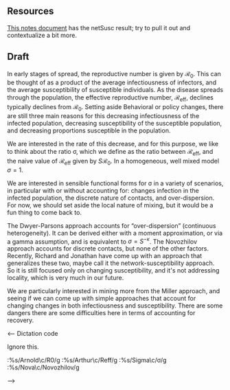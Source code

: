 
## Resources 

[This notes document](notes_NovoANDNetwork.md) has the netSusc result; try to pull it out and contextualize a bit more.

## Draft

In early stages of spread, the reproductive number is given by $\mathcal{R}_0$. This can be thought of as a product of the average infectiousness of infectors, and the average susceptibility of susceptible individuals. As the disease spreads through the population, the effective reproductive number, $\mathcal{R}_\text{eff}$, declines typically declines from $\mathcal{R}_0$. Setting aside Behavioral or policy changes, there are still three main reasons for this decreasing infectiousness of the infected population, decreasing susceptibility of the susceptible population, and decreasing proportions susceptible in the population.

We are interested in the rate of this decrease, and for this purpose, we like to think about the ratio σ, which we define as the ratio between $\mathcal{R}_\text{eff}$, and the naive value of $\mathcal{R}_\text{eff}$ given by $S \mathcal{R}_0$. In a homogeneous, well mixed model $σ=1$.

We are interested in sensible functional forms for σ in a variety of scenarios, in particular with or without accounting for: changes infection in the infected population, the discrete nature of contacts, and over-dispersion. For now, we should set aside the local nature of mixing, but it would be a fun thing to come back to. 

The Dwyer-Parsons approach accounts for “over-dispersion” (continuous heterogeneity). It can be derived either with a moment approximation, or via a gamma assumption, and is equivalent to $σ=S^{-κ}$. The Novozhilov approach accounts for discrete contacts, but none of the other factors. Recently, Richard and Jonathan have come up with an approach that generalizes these two, maybe call it the network-susceptibility approach. So it is still focused only on changing susceptibility, and it's not addressing locality, which is very much in our future. 

We are particularly interested in mining more from the Miller approach, and seeing if we can come up with simple approaches that account for changing changes in both infectiousness and susceptibility. There are some dangers there are some difficulties here in terms of accounting for recovery.

<-- Dictation code

Ignore this.

:%s/Arnold\c/R0/g
:%s/Arthur\c/Reff/g
:%s/Sigma\c/σ/g
:%s/Nova\c/Novozhilov/g

-->


